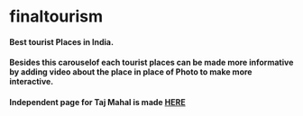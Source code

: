 # finaltourism
 #### Best tourist Places in India.
 #### Besides this carouselof each tourist places can be made more informative by adding video about the place in place of Photo to make more interactive.
 #### Independent page for Taj Mahal is made [HERE](https://nagarajuyu.ccbp.tech/)
